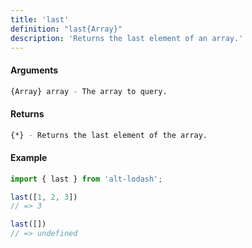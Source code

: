 ```yaml
---
title: 'last'
definition: "last{Array}"
description: 'Returns the last element of an array.'
---
```


#### Arguments

```bash
{Array} array - The array to query.
```

#### Returns

```bash
{*} - Returns the last element of the array.
```

#### Example

```ts
import { last } from 'alt-lodash';

last([1, 2, 3])
// => 3

last([])
// => undefined
```

